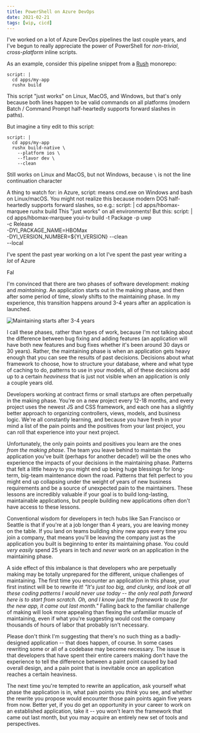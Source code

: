 ```yaml
---
title: PowerShell on Azure DevOps
date: 2021-02-21
tags: [wip, cicd]
---
```


I've worked on a lot of Azure DevOps pipelines the last couple years, and I've begun to really appreciate the power of PowerShell for _non-trivial_, _cross-platform_ inline scripts.

As an example, consider this pipeline snippet from a [Rush](https://rushjs.io/) monorepo:

```
script: |
  cd apps/my-app
  rushx build
```

This script "just works" on Linux, MacOS, and Windows, but that's only because both lines happen to be valid commands on all platforms (modern Batch / Command Prompt half-heartedly supports forward slashes in paths).

But imagine a tiny edit to this script:

```
script: |
  cd apps/my-app
  rushx build-native \
    --platform ios \
    --flavor dev \
    --clean
```

Still works on Linux and MacOS, but not Windows, because `\` is not the line continuation character

A thing to watch for: in Azure, script: means cmd.exe on Windows and bash on Linux/macOS.
You might not realize this because modern DOS half-heartedly supports forward slashes, so e.g.:
script: |
  cd apps/hbomax-marquee
  rushx build
This "just works" on all environments!  But this:
script: |
  cd apps/hbomax-marquee
  youi-tv build -t Package -p uwp \
    -c Release \
    -DYI_PACKAGE_NAME=HBOMax \
    -DYI_VERSION_NUMBER=${YI_VERSION}
    --clean \
    --local


I've spent the past year working on a lot
I've spent the past year writing a _lot_ of Azure

Fal


I'm convinced that there are two phases of software development: _making_ and _maintaining_. An application starts out in the making phase, and then after some period of time, slowly shifts to the maintaining phase. In my experience, this transition happens around 3-4 years after an application is launched.

![Maintaining starts after 3-4 years](timeline.png)

I call these phases, rather than types of work, because I'm not talking about the difference between bug fixing and adding features (an application will have both new features and bug fixes whether it's been around 30 days or 30 years). Rather, the maintaining phase is when an application gets heavy enough that you can see the results of past decisions. Decisions about what framework to choose, how to structure your database, where and what type of caching to do, patterns to use in your models, all of these decisions add up to a certain _heaviness_ that is just not visible when an application is only a couple years old.

Developers working at contract firms or small startups are often perpetually in the making phase. You're on a new project every 12-18 months, and every project uses the newest JS and CSS framework, and each one has a slightly better approach to organizing controllers, views, models, and business logic. We're all constantly learning, and because you have fresh in your mind a list of the pain points and the positives from your last project, you can roll that experience into your next project.

Unfortunately, the only pain points and positives you learn are the ones _from the making phase_. The team you leave behind to maintain the application you've built (perhaps for another decade!) will be the ones who experience the impacts of your decisions in the maintaining phase. Patterns that felt a little heavy to you might end up being huge blessings for long-term, big-team maintenance down the road. Patterns that felt perfect to you might end up collapsing under the weight of years of new business requirements and be a source of unexpected pain to the maintainers. These lessons are incredibly valuable if your goal is to build long-lasting, maintainable applications, but people building new applications often don't have access to these lessons.

Conventional wisdom for developers in tech hubs like San Francisco or Seattle is that if you're at a job longer than 4 years, you are leaving money on the table. If you land on teams building shiny new apps every time you join a company, that means you'll be leaving the company just as the application you built is beginning to enter its maintaining phase. You could _very easily_ spend 25 years in tech and _never_ work on an application in the maintaining phase.

A side effect of this imbalance is that developers who are perpetually making may be totally unprepared for the different, unique challenges of maintaining. The first time you encounter an application in this phase, your first instinct will be to rewrite it! _"It's just too big, and clunky, and look at all these coding patterns I would never use today -- the only real path forward here is to start from scratch. Oh, and I know just the framework to use for the new app, it came out last month."_ Falling back to the familiar challenge of making will look more appealing than flexing the unfamiliar muscle of maintaining, even if what you're suggesting would cost the company thousands of hours of labor that probably isn't necessary.

Please don't think I'm suggesting that there's no such thing as a badly-designed application -- that does happen, of course. In some cases rewriting some or all of a codebase may become necessary. The issue is that developers that have spent their entire careers making don't have the experience to tell the difference between a paint point caused by bad overall design, and a pain point that is inevitable once an application reaches a certain heaviness.

The next time you're tempted to rewrite an application, ask yourself what phase the application is in, what pain points you _think_ you see, and whether the rewrite you propose would encounter those pain points again five years from now. Better yet, if you do get an opportunity in your career to work on an established application, take it -- you won't learn the framework that came out last month, but you may acquire an entirely new set of tools and perspectives.
